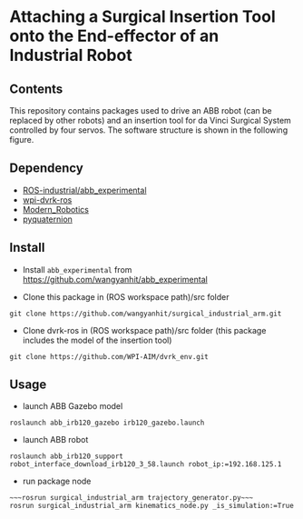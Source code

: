 # Attaching a Surgical Insertion Tool onto the End-effector of an Industrial Robot

## Contents

This repository contains packages used to drive an ABB robot (can be replaced by other robots) and an insertion tool for da Vinci Surgical System controlled by four servos. The software structure is shown in the following figure.

## Dependency 
* [ROS-industrial/abb_experimental]
* [wpi-dvrk-ros]
* [Modern_Robotics]
* [pyquaternion]


## Install
* Install ```abb_experimental``` from <https://github.com/wangyanhit/abb_experimental>

* Clone this package in (ROS workspace path)/src folder
```
git clone https://github.com/wangyanhit/surgical_industrial_arm.git
```

* Clone dvrk-ros in (ROS workspace path)/src folder (this package includes the model of the insertion tool)
```
git clone https://github.com/WPI-AIM/dvrk_env.git
```


## Usage
* launch ABB Gazebo model
```
roslaunch abb_irb120_gazebo irb120_gazebo.launch
```
* launch ABB robot
```
roslaunch abb_irb120_support robot_interface_download_irb120_3_58.launch robot_ip:=192.168.125.1
```

* run package node
```
~~~rosrun surgical_industrial_arm trajectory_generator.py~~~
rosrun surgical_industrial_arm kinematics_node.py _is_simulation:=True
```

[Modern_Robotics]: http://hades.mech.northwestern.edu/index.php/Modern_Robotics
[wpi-dvrk-ros]: https://github.com/WPI-AIM/dvrk_env
[ROS-industrial/abb_experimental]: https://github.com/ros-industrial/abb_experimental
[pyquaternion]: http://kieranwynn.github.io/pyquaternion/